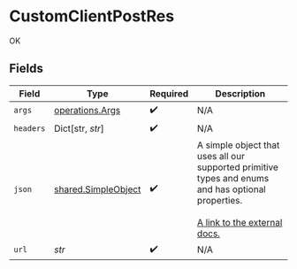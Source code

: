 # CustomClientPostRes

OK


## Fields

| Field                                                                                                                                                             | Type                                                                                                                                                              | Required                                                                                                                                                          | Description                                                                                                                                                       |
| ----------------------------------------------------------------------------------------------------------------------------------------------------------------- | ----------------------------------------------------------------------------------------------------------------------------------------------------------------- | ----------------------------------------------------------------------------------------------------------------------------------------------------------------- | ----------------------------------------------------------------------------------------------------------------------------------------------------------------- |
| `args`                                                                                                                                                            | [operations.Args](../../models/operations/args.md)                                                                                                                | :heavy_check_mark:                                                                                                                                                | N/A                                                                                                                                                               |
| `headers`                                                                                                                                                         | Dict[str, *str*]                                                                                                                                                  | :heavy_check_mark:                                                                                                                                                | N/A                                                                                                                                                               |
| `json`                                                                                                                                                            | [shared.SimpleObject](../../models/shared/simpleobject.md)                                                                                                        | :heavy_check_mark:                                                                                                                                                | A simple object that uses all our supported primitive types and enums and has optional properties.<br/><br/>[A link to the external docs.](https://docs.speakeasyapi.dev) |
| `url`                                                                                                                                                             | *str*                                                                                                                                                             | :heavy_check_mark:                                                                                                                                                | N/A                                                                                                                                                               |